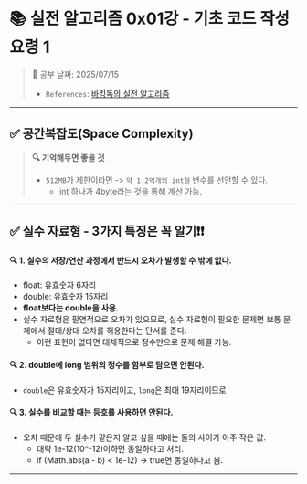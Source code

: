 # 📚 실전 알고리즘 0x01강 - 기초 코드 작성 요령 1

> 📌 공부 날짜: 2025/07/15
> - `References`: [바킹독의 실전 알고리즘](https://blog.encrypted.gg/category/%EA%B0%95%EC%A2%8C/%EC%8B%A4%EC%A0%84%20%EC%95%8C%EA%B3%A0%EB%A6%AC%EC%A6%98)

---

## ✅ 공간복잡도(Space Complexity)
> **🔍 기억해두면 좋을 것**
> - `512MB`가 제한이라면 -> `약 1.2억개의 int형` 변수를 선언할 수 있다.
>   - int 하나가 4byte라는 것을 통해 계산 가능.

---

## ✅ 실수 자료형 - 3가지 특징은 꼭 알기❗❗
#### 🔍 1. 실수의 저장/연산 과정에서 반드시 오차가 발생할 수 밖에 없다.
- float: 유효숫자 6자리
- double: 유효숫자 15자리
- **float보다는 double을 사용.**
- 실수 자료형은 필연적으로 오차가 있으므로, 실수 자료형이 필요한 문제면 보통 문제에서 절대/상대 오차를 허용한다는 단서를 준다.
  - 이런 표현이 없다면 대체적으로 정수만으로 문제 해결 가능.

#### 🔍 2. double에 long 범위의 정수를 함부로 담으면 안된다.
- `double`은 유효숫자가 15자리이고, `long`은 최대 19자리이므로

#### 🔍 3. 실수를 비교할 때는 등호를 사용하면 안된다.
- 오차 때문에 두 실수가 같은지 알고 싶을 때에는 둘의 사이가 아주 작은 값.
  - 대략 1e-12(10^-12)이하면 동일하다고 처리.
  - if (Math.abs(a - b) < 1e-12) -> true면 동일하다고 봄.

---